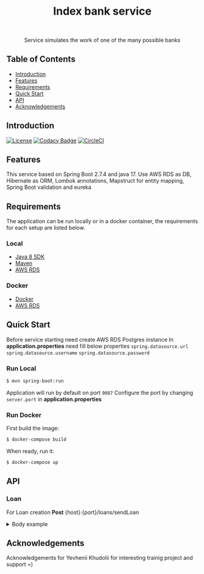 <h1 align="center"> Index bank service </h1> <br>

<p align="center">
  Service simulates the work of one of the many possible banks
</p>


## Table of Contents

- [Introduction](#introduction)
- [Features](#features)
- [Requirements](#requirements)
- [Quick Start](#quick-start)
- [API](#requirements)
- [Acknowledgements](#acknowledgements)




## Introduction

[![License](https://img.shields.io/badge/License-Apache%202.0-blue.svg)](https://opensource.org/licenses/Apache-2.0)
[![Codacy Badge](https://api.codacy.com/project/badge/Grade/e91606af4a364076a7058c5ea1c006a8)](https://www.codacy.com/app/joneubank/microservice-template-java?utm_source=github.com&amp;utm_medium=referral&amp;utm_content=overture-stack/microservice-template-java&amp;utm_campaign=Badge_Grade)
[![CircleCI](https://circleci.com/gh/overture-stack/microservice-template-java/tree/master.svg?style=shield)](https://circleci.com/gh/overture-stack/microservice-template-java/tree/master)

## Features
This service based on Spring Boot 2.7.4 and java 17. 
Use AWS RDS as DB, Hibernate as ORM, Lombok annotations, Mapstruct for entity mapping, Spring Boot validation and eureka


## Requirements
The application can be run locally or in a docker container, the requirements for each setup are listed below.


### Local
* [Java 8 SDK](http://www.oracle.com/technetwork/java/javase/downloads/jdk8-downloads-2133151.html)
* [Maven](https://maven.apache.org/download.cgi)
* [AWS RDS](https://us-east-1.console.aws.amazon.com/rds/home?region=us-east-1#)


### Docker
* [Docker](https://www.docker.com/get-docker)
* [AWS RDS](https://us-east-1.console.aws.amazon.com/rds/home?region=us-east-1#)


## Quick Start

Before service starting need create AWS RDS Postgres instance
In __application.properties__ need fill below properties
`spring.datasource.url`
`spring.datasource.username`
`spring.datasource.password`

### Run Local
```bash
$ mvn spring-boot:run
```

Application will run by default on port `9087`
Configure the port by changing `server.port` in __application.properties__


### Run Docker

First build the image:
```bash
$ docker-compose build
```

When ready, run it:
```bash
$ docker-compose up
```

## API
### Loan
For Loan creation
**Post** {host}:{port}/loans/sendLoan
<details><summary>Body example</summary>
{
    "name":"name",
    "lastName":"lastName",
    "surname":"surname",
    "registrationCity":"registrationCity",
    "registrationAddress":"registrationAddress",
    "passportSeries":"passportSeries",
    "passportNumber":"passportNumber",
    "passportType":"PASSBOOK",
    "taxpayerCode":"taxpayerCode",
    "dateOfBirth":"1995-02-05T12:59:11.332",
    "gender":"FEMALE",
    "employmentType":"NOT_EMPLOYED",
    "email":"email@email.com",
    "phoneNumber":"380997771122",
    "isWorkOfficially":"false"
}
</details>

## Acknowledgements
Acknowledgements for Yevhenii Khudolii for interesting trainig project and support =)
